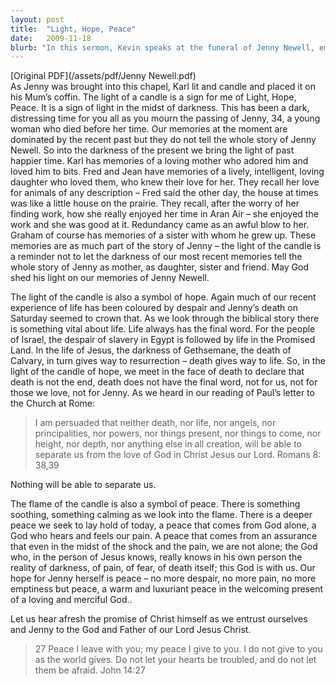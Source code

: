 ```yaml
---
layout: post
title:  "Light, Hope, Peace"
date:   2009-11-18
blurb: "In this sermon, Kevin speaks at the funeral of Jenny Newell, emphasizing the themes of light, hope, and peace. He encourages the mourners to remember the happier times with Jenny and not let the darkness of her passing overshadow her life. He also speaks about the hope that death is not the end and that nothing can separate us from the love of God. Finally, he talks about the peace that comes from God, a peace that surpasses all understanding."
---
```

[Original PDF](/assets/pdf/Jenny Newell.pdf)    
As Jenny was brought into this chapel, Karl lit and candle and placed it on his Mum’s coffin. The light of a candle is a sign for me of Light, Hope, Peace. It is a sign of light in the midst of darkness. This has been a dark, distressing time for you all as you mourn the passing of Jenny, 34, a young woman who died before her time. Our memories at the moment are dominated by the recent past but they do not tell the whole story of Jenny Newell. So into the darkness of the present we bring the light of past happier time. Karl has memories of a loving mother who adored him and loved him to bits. Fred and Jean have memories of a lively, intelligent, loving daughter who loved them, who knew their love for her. They recall her love for animals of any description – Fred said the other day, the house at times was like a little house on the prairie. They recall, after the worry of her finding work, how she really enjoyed her time in Aran Air – she enjoyed the work and she was good at it. Redundancy came as an awful blow to her. Graham of course has memories of a sister with whom he grew up. These memories are as much part of the story of Jenny – the light of the candle is a reminder not to let the darkness of our most recent memories tell the whole story of Jenny as mother, as daughter, sister and friend. May God shed his light on our memories of Jenny Newell.

The light of the candle is also a symbol of hope. Again much of our recent experience of life has been coloured by despair and Jenny’s death on Saturday seemed to crown that. As we look through the biblical story there is something vital about life. Life always has the final word. For the people of Israel, the despair of slavery in Egypt is followed by life in the Promised Land. In the life of Jesus, the darkness of Gethsemane, the death of Calvary, in turn gives way to resurrection – death gives way to life. So, in the light of the candle of hope, we meet in the face of death to declare that death is not the end, death does not have the final word, not for us, not for those we love, not for Jenny. As we heard in our reading of Paul’s letter to the Church at Rome:

> I am persuaded that neither death, nor life,
> nor angels, nor principalities,
> nor powers, nor things present, nor things to come,
> nor height, nor depth, nor anything else in all creation,
> will be able to separate us from the love of God in Christ Jesus our Lord.
> Romans 8: 38,39

Nothing will be able to separate us.

The flame of the candle is also a symbol of peace. There is something soothing, something calming as we look into the flame. There is a deeper peace we seek to lay hold of today, a peace that comes from God alone, a God who hears and feels our pain. A peace that comes from an assurance that even in the midst of the shock and the pain, we are not alone; the God who, in the person of Jesus knows, really knows in his own person the reality of darkness, of pain, of fear, of death itself; this God is with us. Our hope for Jenny herself is peace – no more despair, no more pain, no more emptiness but peace, a warm and luxuriant peace in the welcoming present of a loving and merciful God..

Let us hear afresh the promise of Christ himself as we entrust ourselves and Jenny to the God and Father of our Lord Jesus Christ.

> 27 Peace I leave with you; my peace I give to you. I do not give to you as the world gives. Do not let your hearts be troubled, and do not let them be afraid. John 14:27
